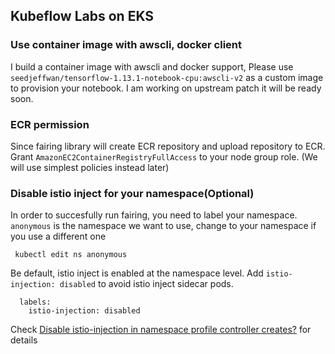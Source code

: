 ## Kubeflow Labs on EKS

### Use container image with awscli, docker client

I build a container image with awscli and docker support, Please use `seedjeffwan/tensorflow-1.13.1-notebook-cpu:awscli-v2` as a custom image to provision your notebook. I am working on upstream patch it will be ready soon.


### ECR permission

Since fairing library will create ECR repository and upload repository to ECR. Grant `AmazonEC2ContainerRegistryFullAccess` to your node group role.  (We will use simplest policies instead later)

### Disable istio inject for your namespace(Optional)
In order to succesfully run fairing, you need to label your namespace. `anonymous` is the namespace we want to use, change to your namespace if you use a different one

```
 kubectl edit ns anonymous
```

Be default, istio inject is enabled at the namespace level. Add `istio-injection: disabled` to avoid istio inject sidecar pods.

```
  labels:
    istio-injection: disabled
```

Check [Disable istio-injection in namespace profile controller creates?](https://github.com/kubeflow/kubeflow/issues/3935) for details

